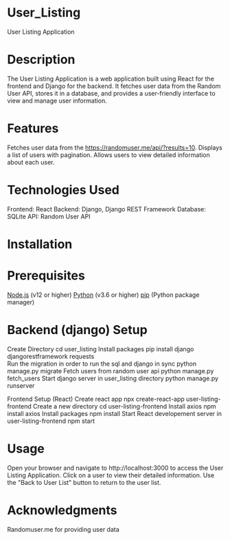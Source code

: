 # User_Listing
User Listing Application

# Description
 The User Listing Application is a web application built using React for the frontend and Django for the backend. It fetches user data from the Random User API, stores it in a database, and provides a user-friendly interface to view and manage user information.

# Features
  Fetches user data from the https://randomuser.me/api/?results=10.
  Displays a list of users with pagination.
  Allows users to view detailed information about each user.

# Technologies Used
  Frontend: React
  Backend: Django, Django REST Framework
  Database: SQLite 
  API: Random User API

# Installation

  # Prerequisites
   [Node.js](https://nodejs.org/) (v12 or higher)
   [Python](https://www.python.org/downloads/) (v3.6 or higher)
   [pip](https://pip.pypa.io/en/stable/) (Python package manager)

  # Backend (django) Setup
  Create Directory
      cd user_listing
   Install packages 
      pip install django djangorestframework requests   
    Run the migration in order to run the sql and django in sync 
        python manage.py migrate
     Fetch users from random user api 
        python manage.py fetch_users
     Start django server in user_listing directory
        python manage.py runserver
    
  Frontend Setup (React)
        Create react app 
            npx create-react-app user-listing-frontend
        Create a new directory
             cd user-listing-frontend
        Install axios
             npm install axios
        Install packages
            npm install
        Start React developement server in user-listing-frontend
            npm start

# Usage
  Open your browser and navigate to http://localhost:3000 to access the User Listing Application.
  Click on a user to view their detailed information.
  Use the "Back to User List" button to return to the user list.

# Acknowledgments
  Randomuser.me for providing user data


        
